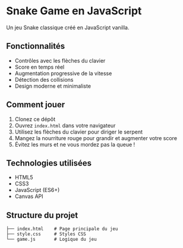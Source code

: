 # Snake Game en JavaScript

Un jeu Snake classique créé en JavaScript vanilla.

## Fonctionnalités

- Contrôles avec les flèches du clavier
- Score en temps réel
- Augmentation progressive de la vitesse
- Détection des collisions
- Design moderne et minimaliste

## Comment jouer

1. Clonez ce dépôt
2. Ouvrez `index.html` dans votre navigateur
3. Utilisez les flèches du clavier pour diriger le serpent
4. Mangez la nourriture rouge pour grandir et augmenter votre score
5. Évitez les murs et ne vous mordez pas la queue !

## Technologies utilisées

- HTML5
- CSS3
- JavaScript (ES6+)
- Canvas API

## Structure du projet

```
├── index.html    # Page principale du jeu
├── style.css     # Styles CSS
└── game.js       # Logique du jeu
```